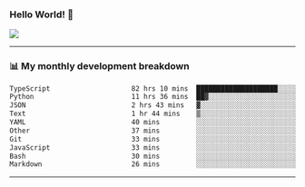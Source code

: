 ### Hello World! 👋

<a>
  <img align="center" src="https://github-readme-stats.vercel.app/api?username=megatunger&count_private=true&include_all_commits=true&bg_color=30,56CCF2,2F80ED&title_color=fff&text_color=fff" />
</a>

------
### 📊 My monthly development breakdown

<!--START_SECTION:waka-->

```txt
TypeScript                    82 hrs 10 mins  ████████████████████░░░░░   79.41 %
Python                        11 hrs 36 mins  ██▓░░░░░░░░░░░░░░░░░░░░░░   11.23 %
JSON                          2 hrs 43 mins   ▓░░░░░░░░░░░░░░░░░░░░░░░░   02.63 %
Text                          1 hr 44 mins    ▒░░░░░░░░░░░░░░░░░░░░░░░░   01.69 %
YAML                          40 mins         ░░░░░░░░░░░░░░░░░░░░░░░░░   00.66 %
Other                         37 mins         ░░░░░░░░░░░░░░░░░░░░░░░░░   00.60 %
Git                           33 mins         ░░░░░░░░░░░░░░░░░░░░░░░░░   00.54 %
JavaScript                    33 mins         ░░░░░░░░░░░░░░░░░░░░░░░░░   00.54 %
Bash                          30 mins         ░░░░░░░░░░░░░░░░░░░░░░░░░   00.49 %
Markdown                      26 mins         ░░░░░░░░░░░░░░░░░░░░░░░░░   00.43 %
```

<!--END_SECTION:waka-->

------
